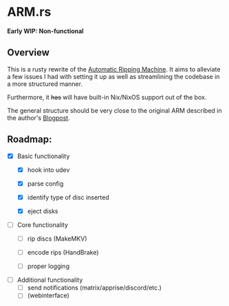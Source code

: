 # ARM.rs

**Early WIP: Non-functional**

## Overview

This is a rusty rewrite of the [Automatic Ripping Machine](https://github.com/automatic-ripping-machine/automatic-ripping-machine).
It aims to alleviate a few issues I had with setting it up
as well as streamlining the codebase in a more structured manner.

Furthermore, it ~~has~~ will have built-in Nix/NixOS support out of the box.

The general structure should be very close to the original ARM described in the author's [Blogpost](https://b3n.org/automatic-ripping-machine/).


## Roadmap:

- [x] Basic functionality
    - [x] hook into udev
    - [x] parse config
    - [x] identify type of disc inserted
    - [x] eject disks


- [ ] Core functionality
    - [ ] rip discs   (MakeMKV)
    - [ ] encode rips (HandBrake)
    - [ ] proper logging


- [ ] Additional functionality
    - [ ] send notifications (matrix/apprise/discord/etc.)
    - [ ] (webinterface)
